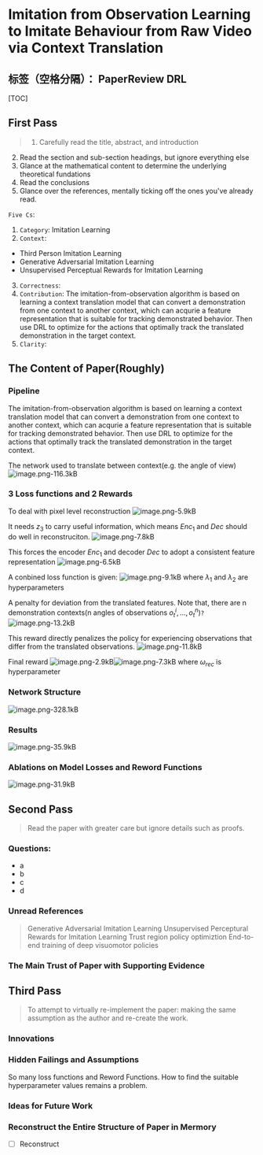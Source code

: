 ﻿# Imitation from Observation Learning to Imitate Behaviour from Raw Video via Context Translation

标签（空格分隔）： PaperReview DRL
---

[TOC]

## First Pass
> 1. Carefully read the title, abstract, and introduction
2. Read the section and sub-section headings, but ignore everything else
3. Glance at the mathematical content to determine the underlying theoretical fundations
4. Read the conclusions
5. Glance over the references, mentally ticking off the ones you've already read.

`Five Cs`:
1. `Category`: Imitation Learning
2. `Context`: 
 * Third Person Imitation Learning
 * Generative Adversarial Imitation Learning
 * Unsupervised Perceptual Rewards for Imitation Learning
3. `Correctness`: 
4. `Contribution`: The imitation-from-observation algorithm is based on learning a context translation model that can convert a demonstration from one context to another context, which can acqurie a feature representation that is suitable for tracking demonstrated behavior. Then use DRL to optimize for the actions that optimally track the translated demonstration in the target context.
5. `Clarity`: 

## The Content of Paper(Roughly)

### Pipeline
The imitation-from-observation algorithm is based on learning a context translation model that can convert a demonstration from one context to another context, which can acqurie a feature representation that is suitable for tracking demonstrated behavior. Then use DRL to optimize for the actions that optimally track the translated demonstration in the target context.

The network used to translate between context(e.g. the angle of view)
![image.png-116.3kB][1]

### 3 Loss functions and 2 Rewards
To deal with pixel level reconstruction
![image.png-5.9kB][2]

It needs $z_3$ to carry useful information, which means $Enc_1$ and $Dec$ should do well in reconstruciton.
![image.png-7.8kB][3]

This forces the encoder $Enc_1$ and decoder $Dec$ to adopt a consistent feature representation
![image.png-6.5kB][4]

A conbined loss function is given:
![image.png-9.1kB][5]
where $\lambda_1$ and $\lambda_2$ are hyperparameters

A penalty for deviation from the translated features. Note that, there are n demonstration contexts(n angles of observations $o_t^i, \dots, o_t^n$)`?`
![image.png-13.2kB][6]

This reward directly penalizes the policy for experiencing observations that differ from the translated observations.
![image.png-11.8kB][7]

Final reward
![image.png-2.9kB][8]![image.png-7.3kB][9]
where $\omega_{rec}$ is hyperparameter

### Network Structure
![image.png-328.1kB][10]

### Results
![image.png-35.9kB][11]

### Ablations on Model Losses and Reword Functions
![image.png-31.9kB][12]


## Second Pass
> Read the paper with greater care but ignore details such as proofs.
### Questions:
* a
* b
* c
* d


### Unread References
> Generative Adversarial Imitation Learning 
Unsupervised Perceptural Rewards for Imitation Learning
Trust region policy optimiztion
End-to-end training of deep visuomotor policies




### The Main Trust of Paper with Supporting Evidence

## Third Pass
> To attempt to virtually re-implement the paper: making the same assumption as the author and re-create the work.

### Innovations

### Hidden Failings and Assumptions
So many loss functions and Reword Functions. How to find the suitable hyperparameter values remains a problem.

### Ideas for Future Work



### Reconstruct the Entire Structure of Paper in Mermory
- [ ] Reconstruct


  [1]: http://static.zybuluo.com/Counting/33nn8pbqhp7z8dwy494hfmwh/image.png
  [2]: http://static.zybuluo.com/Counting/l0zwpqhv85knls6h3i5vlymg/image.png
  [3]: http://static.zybuluo.com/Counting/iynmhmjevek666a0fcx2jfw4/image.png
  [4]: http://static.zybuluo.com/Counting/mivw8q0kjz4u9pz9plzcan70/image.png
  [5]: http://static.zybuluo.com/Counting/ai06bj9kcn9zenbcr4qva3o8/image.png
  [6]: http://static.zybuluo.com/Counting/k5rgmddyle8kk9m8luk97p78/image.png
  [7]: http://static.zybuluo.com/Counting/6xp0lr5ggdpuigbyvla02k3t/image.png
  [8]: http://static.zybuluo.com/Counting/ker6rhe9yif1j28744elojv1/image.png
  [9]: http://static.zybuluo.com/Counting/fntzamg5ceuxfp29t215p9j7/image.png
  [10]: http://static.zybuluo.com/Counting/fhx9j1qcoimvwicuczyhanwf/image.png
  [11]: http://static.zybuluo.com/Counting/0wr0ie0lp78vlgrhbu0fi8vt/image.png
  [12]: http://static.zybuluo.com/Counting/k4x0h0o7l6do015gnrqkhlnc/image.png